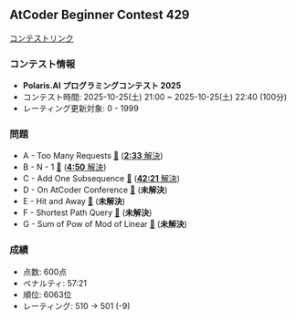
## AtCoder Beginner Contest 429

[コンテストリンク](https://atcoder.jp/contests/abc429)

### コンテスト情報
- **Polaris.AI プログラミングコンテスト 2025**
- コンテスト時間: 2025-10-25(土) 21:00 ~ 2025-10-25(土) 22:40 (100分)
- レーティング更新対象: 0 - 1999

### 問題
- A - Too Many Requests [🔗](https://atcoder.jp/contests/abc429/tasks/abc429_a) ([**2:33** 解決](./A%20-%20Too%20Many%20Requests/))
- B - N - 1 [🔗](https://atcoder.jp/contests/abc429/tasks/abc429_b) ([**4:50** 解決](./B%20-%20N%20-%201/))
- C - Add One Subsequence [🔗](https://atcoder.jp/contests/abc429/tasks/abc429_c) ([**42:21** 解決](./C%20-%20Odd%20One%20Subsequence/))
- D - On AtCoder Conference [🔗](https://atcoder.jp/contests/abc429/tasks/abc429_d) (**未解決**)
- E - Hit and Away [🔗](https://atcoder.jp/contests/abc429/tasks/abc429_e) (**未解決**)
- F - Shortest Path Query [🔗](https://atcoder.jp/contests/abc429/tasks/abc429_f) (**未解決**)
- G - Sum of Pow of Mod of Linear [🔗](https://atcoder.jp/contests/abc429/tasks/abc429_g) (**未解決**)

### 成績
- 点数: 600点
- ペナルティ: 57:21
- 順位: 6063位
- レーティング: 510 -> 501 (-9)